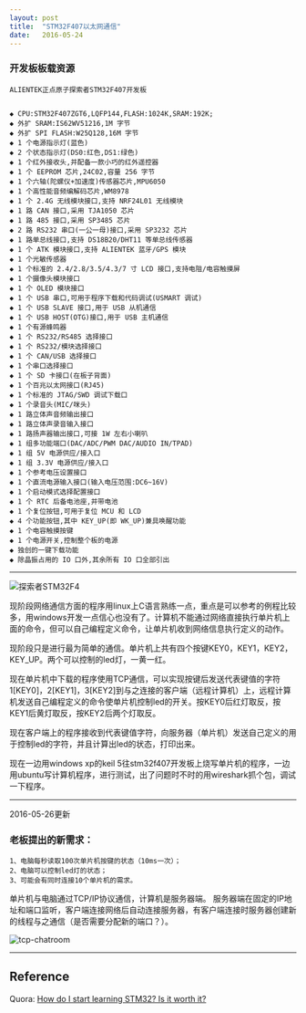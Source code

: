 ```yaml
---
layout: post
title:  "STM32F407以太网通信"
date:   2016-05-24
---
```


### 开发板板载资源

```
ALIENTEK正点原子探索者STM32F407开发板


◆ CPU:STM32F407ZGT6,LQFP144,FLASH:1024K,SRAM:192K;
◆ 外扩 SRAM:IS62WV51216,1M 字节
◆ 外扩 SPI FLASH:W25Q128,16M 字节
◆ 1 个电源指示灯(蓝色)
◆ 2 个状态指示灯(DS0:红色,DS1:绿色)
◆ 1 个红外接收头,并配备一款小巧的红外遥控器
◆ 1 个 EEPROM 芯片,24C02,容量 256 字节
◆ 1 个六轴(陀螺仪+加速度)传感器芯片,MPU6050
◆ 1 个高性能音频编解码芯片,WM8978
◆ 1 个 2.4G 无线模块接口,支持 NRF24L01 无线模块
◆ 1 路 CAN 接口,采用 TJA1050 芯片
◆ 1 路 485 接口,采用 SP3485 芯片
◆ 2 路 RS232 串口(一公一母)接口,采用 SP3232 芯片
◆ 1 路单总线接口,支持 DS18B20/DHT11 等单总线传感器
◆ 1 个 ATK 模块接口,支持 ALIENTEK 蓝牙/GPS 模块
◆ 1 个光敏传感器
◆ 1 个标准的 2.4/2.8/3.5/4.3/7 寸 LCD 接口,支持电阻/电容触摸屏
◆ 1 个摄像头模块接口
◆ 1 个 OLED 模块接口
◆ 1 个 USB 串口,可用于程序下载和代码调试(USMART 调试)
◆ 1 个 USB SLAVE 接口,用于 USB 从机通信
◆ 1 个 USB HOST(OTG)接口,用于 USB 主机通信
◆ 1 个有源蜂鸣器
◆ 1 个 RS232/RS485 选择接口
◆ 1 个 RS232/模块选择接口
◆ 1 个 CAN/USB 选择接口
◆ 1 个串口选择接口
◆ 1 个 SD 卡接口(在板子背面)
◆ 1 个百兆以太网接口(RJ45)
◆ 1 个标准的 JTAG/SWD 调试下载口
◆ 1 个录音头(MIC/咪头)
◆ 1 路立体声音频输出接口
◆ 1 路立体声录音输入接口
◆ 1 路扬声器输出接口,可接 1W 左右小喇叭
◆ 1 组多功能端口(DAC/ADC/PWM DAC/AUDIO IN/TPAD)
◆ 1 组 5V 电源供应/接入口
◆ 1 组 3.3V 电源供应/接入口
◆ 1 个参考电压设置接口
◆ 1 个直流电源输入接口(输入电压范围:DC6~16V)
◆ 1 个启动模式选择配置接口
◆ 1 个 RTC 后备电池座,并带电池
◆ 1 个复位按钮,可用于复位 MCU 和 LCD
◆ 4 个功能按钮,其中 KEY_UP(即 WK_UP)兼具唤醒功能
◆ 1 个电容触摸按键
◆ 1 个电源开关,控制整个板的电源
◆ 独创的一键下载功能
◆ 除晶振占用的 IO 口外,其余所有 IO 口全部引出
```

----

![探索者STM32F4](http://explorerlxz.github.io/images/STM32F4.png)

现阶段网络通信方面的程序用linux上C语言熟练一点，重点是可以参考的例程比较多，用windows开发一点信心也没有了。计算机不能通过网络直接执行单片机上面的命令，但可以自己编程定义命令，让单片机收到网络信息执行定义的动作。

现阶段只是进行最为简单的通信。单片机上共有四个按键KEY0，KEY1，KEY2，KEY_UP。两个可以控制的led灯，一黄一红。

现在单片机中下载的程序使用TCP通信，可以实现按键后发送代表键值的字符1[KEY0]，2[KEY1]，3[KEY2]到与之连接的客户端（远程计算机）上，远程计算机发送自己编程定义的命令使单片机控制led的开关。按KEY0后红灯取反，按KEY1后黄灯取反，按KEY2后两个灯取反。


现在客户端上的程序接收到代表键值字符，向服务器（单片机）发送自己定义的用于控制led的字符，并且计算出led的状态，打印出来。

现在一边用windows xp的keil 5往stm32f407开发板上烧写单片机的程序，一边用ubuntu写计算机程序，进行测试，出了问题时不时的用wireshark抓个包，调试一下程序。

----

2016-05-26更新

### 老板提出的新需求：

```
1、电脑每秒读取100次单片机按键的状态（10ms一次）；
2、电脑可以控制led灯的状态；
3、可能会有同时连接10个单片机的需求。
```

单片机与电脑通过TCP/IP协议通信，计算机是服务器端。
服务器端在固定的IP地址和端口监听，客户端连接网络后自动连接服务器，有客户端连接时服务器创建新的线程与之通信（是否需要分配新的端口？）。

![tcp-chatroom](http://explorerlxz.github.io/images/tcp-chatroom.png)


----

## Reference

Quora: [How do I start learning STM32? Is it worth it?](https://www.quora.com/How-do-I-start-learning-STM32-Is-it-worth-it)
